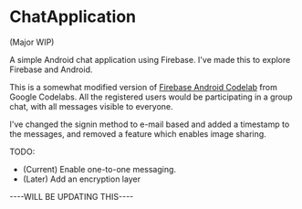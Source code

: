 # ChatApplication
(Major WIP)

A simple Android chat application using Firebase. I've made this to explore Firebase and Android.

This is a somewhat modified version of [Firebase Android Codelab](https://codelabs.developers.google.com/codelabs/firebase-android/index.html?index=..%2F..%2Findex#0) from Google Codelabs. All the registered users would be participating in a group chat, with all messages visible to everyone.  

I've changed the signin method to e-mail based and added a timestamp to the messages, and removed a feature which enables image sharing. 

TODO:
  * (Current) Enable one-to-one messaging.
  * (Later) Add an encryption layer

  ----WILL BE UPDATING THIS----
  
